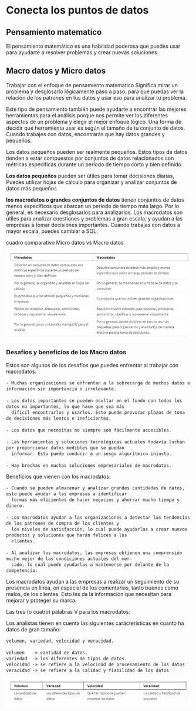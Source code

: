# Conecta los puntos de datos

## Pensamiento matematico

El pensamiento matemático es una habilidad poderosa que puedes usar para ayudarte a resolver problemas y crear nuevas
soluciones.

## Macro datos y Micro datos

Trabajar con el enfoque de pensamiento matematico Significa mirar un problema y desglosarlo lógicamente paso a paso,
para que puedas ver la relación de los patrones en tus datos y usar eso para analizar tu problema.

Este tipo de pensamiento también puede ayudarte a encontrar las mejores herramientas para el análisis porque nos permite
ver los diferentes aspectos de un problema y elegir el mejor enfoque lógico. Una forma de decidir qué herramienta usar
es según el tamaño de tu conjunto de datos. Cuando trabajes con datos, encontrarás que hay datos grandes y pequeños.

Los datos pequeños pueden ser realmente pequeños. Estos tipos de datos tienden a estar compuestos por conjuntos de datos
relacionados con métricas específicas durante un período de tiempo corto y bien definido

**Los datos pequeños** pueden ser útiles para tomar decisiones diarias, Puedes utilizar hojas de cálculo para organizar
y analizar conjuntos de datos más pequeños

**los macrodatos o grandes conjuntos de datos** tienen conjuntos de datos menos específicos que abarcan un período de
tiempo más largo. Por lo general, es necesario desglosarlos para analizarlos. Los macrodatos son útiles para analizar
cuestiones y problemas a gran  escala, y ayudan a las empresas a tomar decisiones importantes. Cuando trabajas con datos
a mayor escala, puedes cambiar a SQL.

cuadro comparativo Micro datos vs Macro datos

![Alt text](image-1.png)

### Desafíos y beneficios de los Macro datos

Estos son algunos de los desafíos que puedes enfrentar al trabajar con macrodatos:

    - Muchas organizaciones se enfrentan a la sobrecarga de muchos datos e información sin importancia o irrelevante.

    - Los datos importantes se pueden ocultar en el fondo con todos los datos no importantes, lo que hace que sea más
      difícil encontrarlos y usarlos. Esto puede provocar plazos de toma de decisiones más lentos e ineficientes.

    - Los datos que necesitas no siempre son fácilmente accesibles.

    - Las herramientas y soluciones tecnológicas actuales todavía luchan por proporcionar datos medibles que se puedan
      informar. Esto puede conducir a un sesgo algorítmico injusto.

    - Hay brechas en muchas soluciones empresariales de macrodatos.

Beneficios que vienen con los macrodatos:

    - Cuando se pueden almacenar y analizar grandes cantidades de datos, esto puede ayudar a las empresas a identificar
      formas más eficientes de hacer negocios y ahorrar mucho tiempo y dinero.

    - Los macrodatos ayudan a las organizaciones a detectar las tendencias de los patrones de compra de los clientes y
      los niveles de satisfacción, lo cual puede ayudarlas a crear nuevos productos y soluciones que harán felices a los
      clientes.

    - Al analizar los macrodatos, las empresas obtienen una comprensión mucho mejor de las condiciones actuales del mer-
      cado, lo cual puede ayudarlas a mantenerse por delante de la competencia.

Los macrodatos ayudan a las empresas a realizar un seguimiento de su presencia en línea, en especial de los comentarios,
tanto buenos como malos, de los clientes. Esto les da la información que necesitan para mejorar y proteger su marca.

Las tres (o cuatro) palabras V para los macrodatos:

Los analistas tienen en cuenta las siguientes caracteristicas en cuanto ha datos de gran tamaño:

    volumen, variedad, velocidad y veracidad.

    volumen   -> cantidad de datos.
    variedad  -> los diferentes de tipos de datos.
    velocidad -> se refiere a la velocidad de procesamiento de los datos
    veracidad -> se refiere a la calidad y fiabilidad de los datos

![Alt text](image-2.png)
